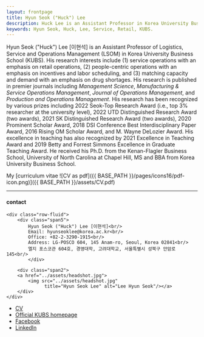 ```yaml
---
layout: frontpage
title: Hyun Seok ("Huck") Lee
description: Huck Lee is an Assistant Professor in Korea University Business School. 
keywords: Hyun Seok, Huck, Lee, Service, Retail, KUBS.
---
```


Hyun Seok ("Huck") Lee [이현석] is an Assistant Professor of Logistics, Service and Operations Management (LSOM) in Korea University Business School (KUBS). His research interests include (1) service operations with an emphasis on retail operations, (2) people-centric operations with an emphasis on incentives and labor scheduling, and (3) matching capacity and demand with an emphasis on drug shortages. His research is published in premier journals including *Management Science*, *Manufacturing & Service Operations Management*, *Journal of Operations Management*, and *Production and Operations Management*. His research has been recognized by various prizes including 2022 Seok-Top Research Award (i.e., top 3% researcher at the university level), 2022 UTD Distinguished Research Award (two awards), 2021 SK Distinguished Research Award (two awards), 2020 Prominent Scholar Award, 2018 DSI Conference Best Interdisciplinary Paper Award, 2016 Rising OM Scholar Award, and M. Wayne DeLozier Award. His excellence in teaching has also recognized by 2021 Excellence in Teaching Award and 2019 Betty and Forrest Simmons Excellence in Graduate Teaching Award. He received his Ph.D. from the Kenan-Flagler Business School, University of North Carolina at Chapel Hill, MS and BBA from Korea University Business School.

My [curriculum vitae ![CV as pdf]({{ BASE_PATH }}/pages/icons16/pdf-icon.png)]({{ BASE_PATH }}/assets/CV.pdf)<br/>


---


<div class="container">
<h4><a name="contact"></a>contact</h4>

    <div class="row-fluid">
        <div class="span5">
            Hyun Seok ("Huck") Lee [이현석]<br/>
            Email: hyunseoklee@korea.ac.kr<br/>
            Office: +82-2-3290-1915<br/>
            Address: LG-POSCO 604, 145 Anam-ro, Seoul, Korea 02841<br/>
            엘지 포스코관 604호, 경영대학, 고려대학교, 서울특별시 성북구 안암로 145<br/>
            </div>

        <div class="span2">
        <a href="../assets/headshot.jpg">
            <img src="../assets/headshot.jpg"
                  title="Hyun Seok Lee" alt="Lee Hyun Seok"/></a>
        </div>
    </div>
</div>

<div class="navbar">
  <div class="navbar-inner">
      <ul class="nav">
          <li><a href="{{ BASE_PATH }}/assets/CV.pdf">CV</a></li>
          <li><a href="https://biz.korea.ac.kr/eng/professor/professor_view?major=607&no=222&refer=%2Feng%2Fprofessor%2Flsom.html">Official KUBS homepage</a></li>
          <li><a href="https://www.facebook.com/hyunseok1">Facebook</a></li>
          <li><a href="https://www.linkedin.com/in/hyun-seok-lee-1885083a/">LinkedIn</a></li>
      </ul>
  </div>
</div>
